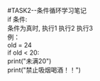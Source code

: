 #TASK2--条件循环学习笔记  
if 条件:  
    条件为真时,  执行1
                执行2
                执行3  
例：  
    old = 24  
    if old < 20:  
        print("未满20")  
        print("禁止吸烟喝酒！！")  
 
